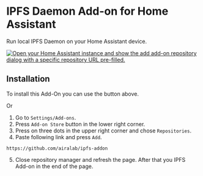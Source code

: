 # IPFS Daemon Add-on for Home Assistant

Run local IPFS Daemon on your Home Assistant device.

[![Open your Home Assistant instance and show the add add-on repository dialog with a specific repository URL pre-filled.](https://my.home-assistant.io/badges/supervisor_add_addon_repository.svg)](https://my.home-assistant.io/redirect/supervisor_add_addon_repository/?repository_url=https%3A%2F%2Fgithub.com%2Fhome-assistant%2Faddons-example)

## Installation

To install this Add-On you can use the button above.

Or 
1) Go to `Settings/Add-ons`.
2) Press `Add-on Store` button in the lower right corner.
3) Press on three dots in the upper right corner and chose `Repositories`.
4) Paste following link and press `Add`.
```
https://github.com/airalab/ipfs-addon
```
5) Close repository manager and refresh the page. After that you IPFS Add-on in the end of the page.
